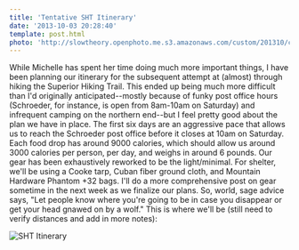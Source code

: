 ```yaml
---
title: 'Tentative SHT Itinerary'
date: '2013-10-03 20:28:40'
template: post.html
photo: 'http://slowtheory.openphoto.me.s3.amazonaws.com/custom/201310/cues-617349_350x250xCR.jpg'
---
```


While Michelle has spent her time doing much more important things, I have been planning our itinerary for the subsequent attempt at (almost) through hiking the Superior Hiking Trail. This ended up being much more difficult than I'd originally anticipated--mostly because of funky post office hours (Schroeder, for instance, is open from 8am-10am on Saturday) and infrequent camping on the northern end--but I feel pretty good about the plan we have in place. The first six days are an aggressive pace that allows us to reach the Schroeder post office before it closes at 10am on Saturday. Each food drop has around 9000 calories, which should allow us around 3000 calories per person, per day, and weighs in around 6 pounds. Our gear has been exhaustively reworked to be the light/minimal. For shelter, we'll be using a Cooke tarp, Cuban fiber ground cloth, and Mountain Hardware Phantom +32 bags. I'll do a more comprehensive post on gear sometime in the next week as we finalize our plans. So, world, sage advice says, "Let people know where you're going to be in case you disappear or get your head gnawed on by a wolf." This is where we'll be (still need to verify distances and add in more notes):

![SHT Itinerary](http://slowtheory.openphoto.me.s3.amazonaws.com/original/201310/cues-524e198005c10.png)